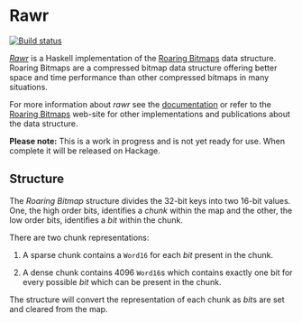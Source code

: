 Rawr
====

[![Build status][travis-badge]][travis-link]

[*Rawr*][1] is a Haskell implementation of the [Roaring Bitmaps][2]
data structure. Roaring Bitmaps are a compressed bitmap data structure
offering better space and time performance than other compressed
bitmaps in many situations.

For more information about *rawr* see the [documentation][3] or refer
to the [Roaring Bitmaps][2] web-site for other implementations and
publications about the data structure.

**Please note:** This is a work in progress and is not yet ready for
use. When complete it will be released on Hackage.

Structure
---------

The *Roaring Bitmap* structure divides the 32-bit keys into two 16-bit
values. One, the high order bits, identifies a *chunk* within the
map and the other, the low order bits, identifies a *bit* within
the chunk.

There are two chunk representations:

1. A sparse chunk contains a `Word16` for each *bit* present in the
   chunk.

2. A dense chunk contains 4096 `Word16`s which contains exactly one
   bit for every possible *bit* which can be present in the chunk.

The structure will convert the representation of each chunk as *bit*s
are set and cleared from the map.

[1]: https://github.com/thsutton/rawr
[2]: http://www.roaringbitmaps.org/
[3]: https://hackage.haskell.org/package/rawr/docs/Data-BitMap-Roaring.html

[travis-link]: https://travis-ci.org/thsutton/rawr
[travis-badge]: https://travis-ci.org/thsutton/rawr.svg?branch=master
